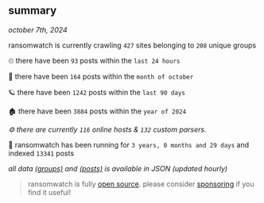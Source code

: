 
## summary
_october 7th, 2024_

ransomwatch is currently crawling `427` sites belonging to `208` unique groups

⏲ there have been `93` posts within the `last 24 hours`

🦈 there have been `164` posts within the `month of october`

🪐 there have been `1242` posts within the `last 90 days`

🏚 there have been `3884` posts within the `year of 2024`

_⚙️ there are currently `116` online hosts & `132` custom parsers._

🦕 ransomwatch has been running for `3 years, 0 months and 29 days` and indexed `13341` posts

_all data  [(groups)](http://ransomwhat.telemetry.ltd/groups) and [(posts)](http://ransomwhat.telemetry.ltd/posts) is available in JSON (updated hourly)_

> ransomwatch is fully [open source](https://github.com/joshhighet/ransomwatch#ransomwatch--). please consider [sponsoring](https://github.com/sponsors/joshhighet) if you find it useful!
